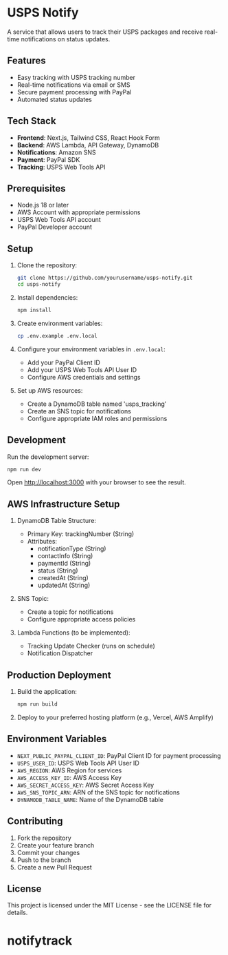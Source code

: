 # USPS Notify

A service that allows users to track their USPS packages and receive real-time notifications on status updates.

## Features

- Easy tracking with USPS tracking number
- Real-time notifications via email or SMS
- Secure payment processing with PayPal
- Automated status updates

## Tech Stack

- **Frontend**: Next.js, Tailwind CSS, React Hook Form
- **Backend**: AWS Lambda, API Gateway, DynamoDB
- **Notifications**: Amazon SNS
- **Payment**: PayPal SDK
- **Tracking**: USPS Web Tools API

## Prerequisites

- Node.js 18 or later
- AWS Account with appropriate permissions
- USPS Web Tools API account
- PayPal Developer account

## Setup

1. Clone the repository:
   ```bash
   git clone https://github.com/yourusername/usps-notify.git
   cd usps-notify
   ```

2. Install dependencies:
   ```bash
   npm install
   ```

3. Create environment variables:
   ```bash
   cp .env.example .env.local
   ```

4. Configure your environment variables in `.env.local`:
   - Add your PayPal Client ID
   - Add your USPS Web Tools API User ID
   - Configure AWS credentials and settings

5. Set up AWS resources:
   - Create a DynamoDB table named 'usps_tracking'
   - Create an SNS topic for notifications
   - Configure appropriate IAM roles and permissions

## Development

Run the development server:

```bash
npm run dev
```

Open [http://localhost:3000](http://localhost:3000) with your browser to see the result.

## AWS Infrastructure Setup

1. DynamoDB Table Structure:
   - Primary Key: trackingNumber (String)
   - Attributes:
     - notificationType (String)
     - contactInfo (String)
     - paymentId (String)
     - status (String)
     - createdAt (String)
     - updatedAt (String)

2. SNS Topic:
   - Create a topic for notifications
   - Configure appropriate access policies

3. Lambda Functions (to be implemented):
   - Tracking Update Checker (runs on schedule)
   - Notification Dispatcher

## Production Deployment

1. Build the application:
   ```bash
   npm run build
   ```

2. Deploy to your preferred hosting platform (e.g., Vercel, AWS Amplify)

## Environment Variables

- `NEXT_PUBLIC_PAYPAL_CLIENT_ID`: PayPal Client ID for payment processing
- `USPS_USER_ID`: USPS Web Tools API User ID
- `AWS_REGION`: AWS Region for services
- `AWS_ACCESS_KEY_ID`: AWS Access Key
- `AWS_SECRET_ACCESS_KEY`: AWS Secret Access Key
- `AWS_SNS_TOPIC_ARN`: ARN of the SNS topic for notifications
- `DYNAMODB_TABLE_NAME`: Name of the DynamoDB table

## Contributing

1. Fork the repository
2. Create your feature branch
3. Commit your changes
4. Push to the branch
5. Create a new Pull Request

## License

This project is licensed under the MIT License - see the LICENSE file for details.
# notifytrack
